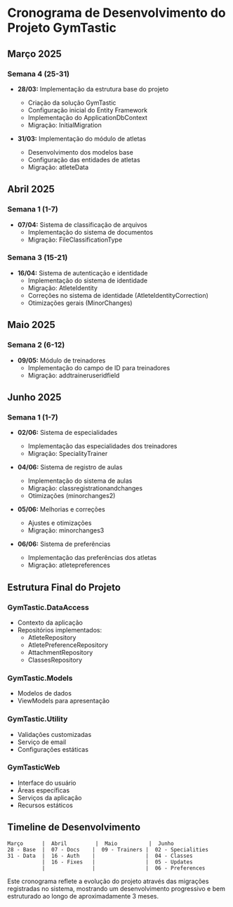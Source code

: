 # Cronograma de Desenvolvimento do Projeto GymTastic

## Março 2025
### Semana 4 (25-31)
- **28/03:** Implementação da estrutura base do projeto
  - Criação da solução GymTastic
  - Configuração inicial do Entity Framework
  - Implementação do ApplicationDbContext
  - Migração: InitialMigration

- **31/03:** Implementação do módulo de atletas
  - Desenvolvimento dos modelos base
  - Configuração das entidades de atletas
  - Migração: atleteData

## Abril 2025
### Semana 1 (1-7)
- **07/04:** Sistema de classificação de arquivos
  - Implementação do sistema de documentos
  - Migração: FileClassificationType

### Semana 3 (15-21)
- **16/04:** Sistema de autenticação e identidade
  - Implementação do sistema de identidade
  - Migração: AtleteIdentity
  - Correções no sistema de identidade (AtleteIdentityCorrection)
  - Otimizações gerais (MinorChanges)

## Maio 2025
### Semana 2 (6-12)
- **09/05:** Módulo de treinadores
  - Implementação do campo de ID para treinadores
  - Migração: addtraineruseridfield

## Junho 2025
### Semana 1 (1-7)
- **02/06:** Sistema de especialidades
  - Implementação das especialidades dos treinadores
  - Migração: SpecialityTrainer

- **04/06:** Sistema de registro de aulas
  - Implementação do sistema de aulas
  - Migração: classregistrationandchanges
  - Otimizações (minorchanges2)

- **05/06:** Melhorias e correções
  - Ajustes e otimizações
  - Migração: minorchanges3

- **06/06:** Sistema de preferências
  - Implementação das preferências dos atletas
  - Migração: atletepreferences

## Estrutura Final do Projeto

### GymTastic.DataAccess
- Contexto da aplicação
- Repositórios implementados:
  - AtleteRepository
  - AtletePreferenceRepository
  - AttachmentRepository
  - ClassesRepository

### GymTastic.Models
- Modelos de dados
- ViewModels para apresentação

### GymTastic.Utility
- Validações customizadas
- Serviço de email
- Configurações estáticas

### GymTasticWeb
- Interface do usuário
- Áreas específicas
- Serviços da aplicação
- Recursos estáticos

## Timeline de Desenvolvimento

```
Março      |  Abril         |  Maio          |  Junho
28 - Base  |  07 - Docs    |  09 - Trainers |  02 - Specialities
31 - Data  |  16 - Auth    |                |  04 - Classes
           |  16 - Fixes   |                |  05 - Updates
           |               |                |  06 - Preferences
```

Este cronograma reflete a evolução do projeto através das migrações registradas no sistema, mostrando um desenvolvimento progressivo e bem estruturado ao longo de aproximadamente 3 meses.
